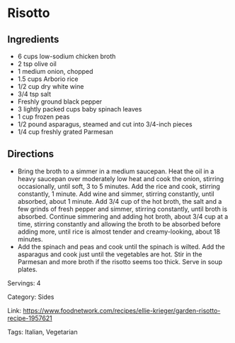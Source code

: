 # Risotto

## Ingredients
- 6 cups low-sodium chicken broth
- 2 tsp olive oil
- 1 medium onion, chopped
- 1.5 cups Arborio rice
- 1/2 cup dry white wine
- 3/4 tsp salt
- Freshly ground black pepper
- 3 lightly packed cups baby spinach leaves
- 1 cup frozen peas
- 1/2 pound asparagus, steamed and cut into 3/4-inch pieces
- 1/4 cup freshly grated Parmesan

## Directions
- Bring the broth to a simmer in a medium saucepan. Heat the oil in a heavy saucepan over moderately low heat and cook the onion, stirring occasionally, until soft, 3 to 5 minutes. Add the rice and cook, stirring constantly, 1 minute. Add wine and simmer, stirring constantly, until absorbed, about 1 minute. Add 3/4 cup of the hot broth, the salt and a few grinds of fresh pepper and simmer, stirring constantly, until broth is absorbed. Continue simmering and adding hot broth, about 3/4 cup at a time, stirring constantly and allowing the broth to be absorbed before adding more, until rice is almost tender and creamy-looking, about 18 minutes.
- Add the spinach and peas and cook until the spinach is wilted. Add the asparagus and cook just until the vegetables are hot. Stir in the Parmesan and more broth if the risotto seems too thick. Serve in soup plates.

Servings: 4

Category: Sides

Link: https://www.foodnetwork.com/recipes/ellie-krieger/garden-risotto-recipe-1957621

Tags: Italian, Vegetarian
